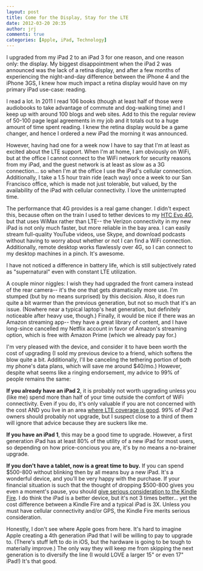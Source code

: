```yaml
---
layout: post
title: Come for the Display, Stay for the LTE
date: 2012-03-20 20:35
author: jrj
comments: true
categories: [Apple, iPad, Technology]
---
```

I upgraded from my iPad 2 to an iPad 3 for one reason, and one reason only: the display. My biggest disappointment when the iPad 2 was announced was the lack of a retina display, and after a few months of experiencing the night-and-day difference between the iPhone 4 and the iPhone 3GS, I knew how much impact a retina display would have on my primary iPad use-case: reading.

I read a lot. In 2011 I read 106 books (though at least half of those were audiobooks to take advantage of commute and dog-walking time) and I keep up with around 100 blogs and web sites. Add to this the regular review of 50-100 page legal agreements in my job and it totals out to a huge amount of time spent reading. I knew the retina display would be a game changer, and hence I ordered a new iPad the morning it was announced.

However, having had one for a week now I have to say that I'm at least as excited about the LTE support. When I'm at home, I am obviously on WiFi, but at the office I cannot connect to the WiFi network for security reasons from my iPad, and the guest network is at least as slow as a 3G connection... so when I'm at the office I use the iPad's cellular connection. Additionally, I take a 1.5 hour train ride (each way) once a week to our San Francisco office, which is made not just tolerable, but valued, by the availability of the iPad with cellular connectivity. I love the uninterrupted time.

The performance that 4G provides is a real game changer. I didn't expect this, because often on the train I used to tether devices to my <a href="http://www.amazon.com/gp/product/B004KFXTOA/ref=as_li_ss_tl?ie=UTF8&amp;tag=jrj.org-20&amp;linkCode=as2&amp;camp=1789&amp;creative=390957&amp;creativeASIN=B004KFXTOA">HTC Evo 4G</a>, but that uses WiMax rather than LTE-- the Verizon connectivity in my new iPad is not only much faster, but more reliable in the bay area. I can easily stream full-quality YouTube videos, use Skype, and download podcasts without having to worry about whether or not I can find a WiFi connection. Additionally, remote desktop works flawlessly over 4G, so I can connect to my desktop machines in a pinch. It's awesome.

I have not noticed a difference in battery life, which is still subjectively rated as "supernatural" even with constant LTE utilization.

A couple minor niggles: I wish they had upgraded the front camera instead of the rear camera-- it's the one that gets dramatically more use. I'm stumped (but by no means surprised) by this decision. Also, it does run quite a bit warmer than the previous generation, but not so much that it's an issue. (Nowhere near a typical laptop's heat generation, but definitely noticeable after heavy use, though.) Finally, it would be nice if there was an Amazon streaming app-- they have a great library of content, and I have long-since cancelled my Netflix account in favor of Amazon's streaming option, which is free with Amazon Prime (which we already pay for.)

I'm very pleased with the device, and consider it to have been worth the cost of upgrading (I sold my previous device to a friend, which softens the blow quite a bit. Additionally, I'll be canceling the tethering portion of both my phone's data plans, which will save me around $40/mo.) However, despite what seems like a ringing endorsement, my advice to 99% of people remains the same:

**If you already have an iPad 2**, it is probably not worth upgrading unless you (like me) spend more than half of your time outside the comfort of WiFi connectivity. Even if you do, it's only valuable if you are not concerned with the cost AND you live in an area <a href="http://www.phonearena.com/news/Verizon-AT-T-4G-LTE-coverage-maps-truth-comes-in-comparison_id28208">where LTE coverage is good</a>. 99% of iPad 2 owners should probably not upgrade, but I suspect close to a third of them will ignore that advice because they are suckers like me.

**If you have an iPad 1**, this may be a good time to upgrade. However, a first generation iPad has at least 80% of the utility of a new iPad for most users, so depending on how price-concious you are, it's by no means a no-brainer upgrade.

**If you don't have a tablet, now is a great time to buy.** If you can spend $500-800 without blinking then by all means buy a new iPad. It's a wonderful device, and you'll be very happy with the purchase. If your financial situation is such that the thought of dropping $500-800 gives you even a moment's pause, you should <a href="http://www.amazon.com/gp/product/B0051VVOB2/ref=as_li_ss_tl?ie=UTF8&amp;tag=jrj.org-20&amp;linkCode=as2&amp;camp=1789&amp;creative=390957&amp;creativeASIN=B0051VVOB2">give serious consideration to the Kindle Fire</a>. I do think the iPad is a better device, but it's not 3 times better... yet the cost difference between a Kindle Fire and a typical iPad is 3X. Unless you must have cellular connectivity and/or GPS, the Kindle Fire merits serious consideration.

Honestly, I don't see where Apple goes from here. It's hard to imagine Apple creating a 4th generation iPad that I will be willing to pay to upgrade to. (There's stuff left to do in iOS, but the hardware is going to be tough to materially improve.) The only way they will keep me from skipping the next generation is to diversify the line (I would LOVE a larger 15" or even 17" iPad!) It's that good.
